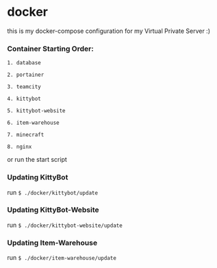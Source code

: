 # docker
this is my docker-compose configuration for my Virtual Private Server :)

### Container Starting Order:

    1. database
    
    2. portainer
    
    3. teamcity
    
    4. kittybot
    
    5. kittybot-website
    
    6. item-warehouse
    
    7. minecraft
    
    8. nginx

or run the start script

### Updating KittyBot
run `$ ./docker/kittybot/update`

### Updating KittyBot-Website
run `$ ./docker/kittybot-website/update`

### Updating Item-Warehouse
run `$ ./docker/item-warehouse/update`
